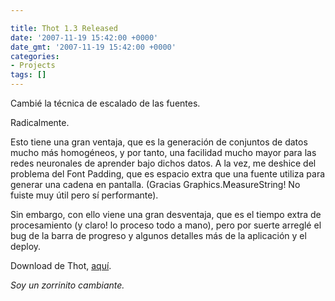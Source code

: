 ```yaml
---

title: Thot 1.3 Released
date: '2007-11-19 15:42:00 +0000'
date_gmt: '2007-11-19 15:42:00 +0000'
categories:
- Projects
tags: []
---
```


Cambié la técnica de escalado de las fuentes.

Radicalmente.

Esto tiene una gran ventaja, que es la generación de conjuntos de datos mucho más homogéneos, y por tanto, una facilidad mucho mayor para las redes neuronales de aprender bajo dichos datos. A la vez, me deshice del problema del Font Padding, que es espacio extra que una fuente utiliza para generar una cadena en pantalla. (Gracias Graphics.MeasureString! No fuiste muy útil pero sí performante).

Sin embargo, con ello viene una gran desventaja, que es el tiempo extra de procesamiento (y claro! lo proceso todo a mano), pero por suerte arreglé el bug de la barra de progreso y algunos detalles más de la aplicación y el deploy.

Download de Thot, [aquí](http://alphagma.googlepages.com).

_Soy un zorrinito cambiante._
